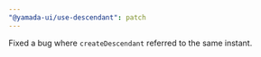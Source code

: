```yaml
---
"@yamada-ui/use-descendant": patch
---
```


Fixed a bug where `createDescendant` referred to the same instant.
